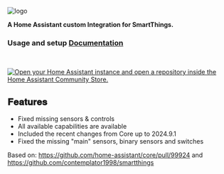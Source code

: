 ![logo](https://brands.home-assistant.io/_/smartthings/logo@2x.png)

__A Home Assistant custom Integration for SmartThings.__

### **Usage and setup [Documentation](https://www.home-assistant.io/integrations/smartthings/)**

<br>

[![Open your Home Assistant instance and open a repository inside the Home Assistant Community Store.](https://my.home-assistant.io/badges/hacs_repository.svg)](https://my.home-assistant.io/redirect/hacs_repository/?category=integration&repository=smartthings&owner=GSzabados)



## __𝐅𝐞𝐚𝐭𝐮𝐫𝐞𝐬__
- Fixed missing sensors & controls 
- All available capabilities are available
- Included the recent changes from Core up to 2024.9.1
- Fixed the missing "main" sensors, binary sensors and switches

Based on: https://github.com/home-assistant/core/pull/99924 and https://github.com/contemplator1998/smartthings 
